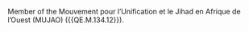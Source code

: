  Member of the Mouvement pour l’Unification et le Jihad en Afrique de 
l’Ouest (MUJAO) ({{QE.M.134.12}}). 

